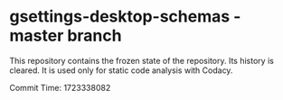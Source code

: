 # gsettings-desktop-schemas - master branch

This repository contains the frozen state of the repository.
Its history is cleared. It is used only for static code
analysis with Codacy.

Commit Time: 1723338082